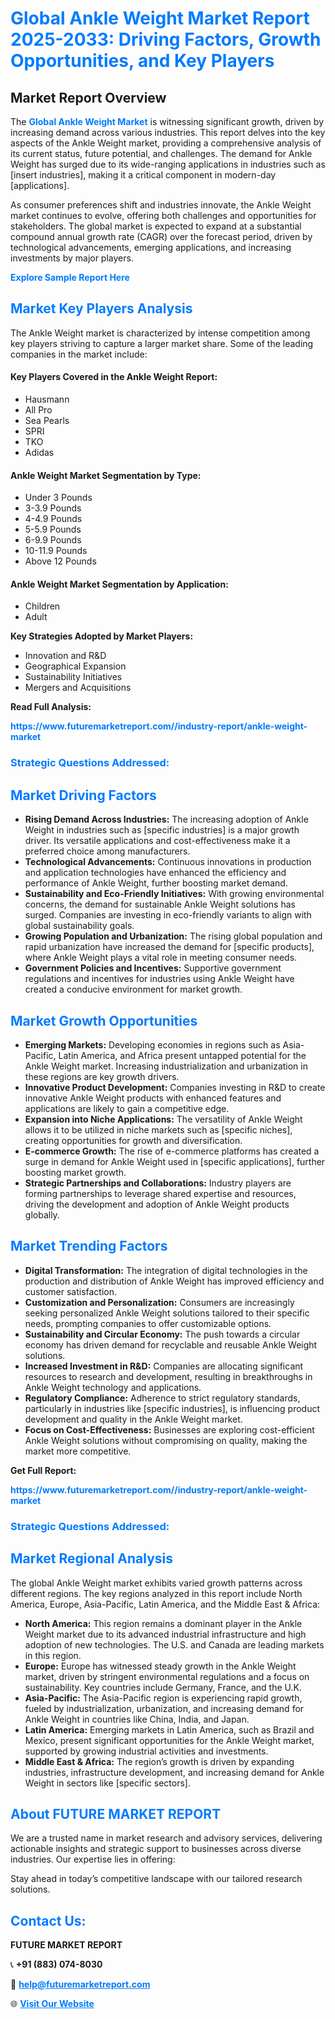 <h1 style="color: #007BFF;">Global Ankle Weight Market Report 2025-2033: Driving Factors, Growth Opportunities, and Key Players</h1>

<section id="overview">
<h2>Market Report Overview</h2>
<p>The <a href="https://www.futuremarketreport.com//industry-report/ankle-weight-market" style="color: #007BFF; text-decoration: none;"><strong>Global Ankle Weight Market</strong></a> is witnessing significant growth, driven by increasing demand across various industries. This report delves into the key aspects of the Ankle Weight market, providing a comprehensive analysis of its current status, future potential, and challenges. The demand for Ankle Weight has surged due to its wide-ranging applications in industries such as [insert industries], making it a critical component in modern-day [applications].</p>
<p>As consumer preferences shift and industries innovate, the Ankle Weight market continues to evolve, offering both challenges and opportunities for stakeholders. The global market is expected to expand at a substantial compound annual growth rate (CAGR) over the forecast period, driven by technological advancements, emerging applications, and increasing investments by major players.</p>
</section>

<section id="overview">
<p><a href="https://www.futuremarketreport.com//request-sample/reportId=88095" style="color: #007BFF; text-decoration: none;"><strong>Explore Sample Report Here</strong></a></p>
</section>

<section id="key-players">
<h2 style="color: #007BFF;">Market Key Players Analysis</h2>
<p>The Ankle Weight market is characterized by intense competition among key players striving to capture a larger market share. Some of the leading companies in the market include:</p>
<h4>Key Players Covered in the Ankle Weight Report:</h4>
<ul><li>Hausmann</li><li>All Pro</li><li>Sea Pearls</li><li>SPRI</li><li>TKO</li><li>Adidas</li></ul>
<h4>Ankle Weight Market Segmentation by Type:</h4>
<ul><li>Under 3 Pounds</li><li>3-3.9 Pounds</li><li>4-4.9 Pounds</li><li>5-5.9 Pounds</li><li>6-9.9 Pounds</li><li>10-11.9 Pounds</li><li>Above 12 Pounds</li></ul>

<h4>Ankle Weight Market Segmentation by Application:</h4>
<ul><li>Children</li><li>Adult</li></ul>
<p><strong>Key Strategies Adopted by Market Players:</strong></p>
<ul>
<li>Innovation and R&D</li>
<li>Geographical Expansion</li>
<li>Sustainability Initiatives</li>
<li>Mergers and Acquisitions</li>
</ul>
</section>

<section>
<p><strong>Read Full Analysis: </strong></p><a href="https://www.futuremarketreport.com//industry-report/ankle-weight-market" style="color: #007BFF; text-decoration: none;"><strong>https://www.futuremarketreport.com//industry-report/ankle-weight-market</strong></a>
<h3 style="color: #007BFF;">Strategic Questions Addressed:</h3>
</section>

<section id="driving-factors">
<h2 style="color: #007BFF;">Market Driving Factors</h2>
<ul>
<li><strong>Rising Demand Across Industries:</strong> The increasing adoption of Ankle Weight in industries such as [specific industries] is a major growth driver. Its versatile applications and cost-effectiveness make it a preferred choice among manufacturers.</li>
<li><strong>Technological Advancements:</strong> Continuous innovations in production and application technologies have enhanced the efficiency and performance of Ankle Weight, further boosting market demand.</li>
<li><strong>Sustainability and Eco-Friendly Initiatives:</strong> With growing environmental concerns, the demand for sustainable Ankle Weight solutions has surged. Companies are investing in eco-friendly variants to align with global sustainability goals.</li>
<li><strong>Growing Population and Urbanization:</strong> The rising global population and rapid urbanization have increased the demand for [specific products], where Ankle Weight plays a vital role in meeting consumer needs.</li>
<li><strong>Government Policies and Incentives:</strong> Supportive government regulations and incentives for industries using Ankle Weight have created a conducive environment for market growth.</li>
</ul>
</section>

<section id="growth-opportunities">
<h2 style="color: #007BFF;">Market Growth Opportunities</h2>
<ul>
<li><strong>Emerging Markets:</strong> Developing economies in regions such as Asia-Pacific, Latin America, and Africa present untapped potential for the Ankle Weight market. Increasing industrialization and urbanization in these regions are key growth drivers.</li>
<li><strong>Innovative Product Development:</strong> Companies investing in R&D to create innovative Ankle Weight products with enhanced features and applications are likely to gain a competitive edge.</li>
<li><strong>Expansion into Niche Applications:</strong> The versatility of Ankle Weight allows it to be utilized in niche markets such as [specific niches], creating opportunities for growth and diversification.</li>
<li><strong>E-commerce Growth:</strong> The rise of e-commerce platforms has created a surge in demand for Ankle Weight used in [specific applications], further boosting market growth.</li>
<li><strong>Strategic Partnerships and Collaborations:</strong> Industry players are forming partnerships to leverage shared expertise and resources, driving the development and adoption of Ankle Weight products globally.</li>
</ul>
</section>

<section id="trending-factors">
<h2 style="color: #007BFF;">Market Trending Factors</h2>
<ul>
<li><strong>Digital Transformation:</strong> The integration of digital technologies in the production and distribution of Ankle Weight has improved efficiency and customer satisfaction.</li>
<li><strong>Customization and Personalization:</strong> Consumers are increasingly seeking personalized Ankle Weight solutions tailored to their specific needs, prompting companies to offer customizable options.</li>
<li><strong>Sustainability and Circular Economy:</strong> The push towards a circular economy has driven demand for recyclable and reusable Ankle Weight solutions.</li>
<li><strong>Increased Investment in R&D:</strong> Companies are allocating significant resources to research and development, resulting in breakthroughs in Ankle Weight technology and applications.</li>
<li><strong>Regulatory Compliance:</strong> Adherence to strict regulatory standards, particularly in industries like [specific industries], is influencing product development and quality in the Ankle Weight market.</li>
<li><strong>Focus on Cost-Effectiveness:</strong> Businesses are exploring cost-efficient Ankle Weight solutions without compromising on quality, making the market more competitive.</li>
</ul>
</section>

<section>
<p><strong>Get Full Report: </strong></p><a href="https://www.futuremarketreport.com//industry-report/ankle-weight-market" style="color: #007BFF; text-decoration: none;"><strong>https://www.futuremarketreport.com//industry-report/ankle-weight-market</strong></a>
<h3 style="color: #007BFF;">Strategic Questions Addressed:</h3>
</section>


<section id="regional-analysis">
<h2 style="color: #007BFF;">Market Regional Analysis</h2>
<p>The global Ankle Weight market exhibits varied growth patterns across different regions. The key regions analyzed in this report include North America, Europe, Asia-Pacific, Latin America, and the Middle East & Africa:</p>
<ul>
<li><strong>North America:</strong> This region remains a dominant player in the Ankle Weight market due to its advanced industrial infrastructure and high adoption of new technologies. The U.S. and Canada are leading markets in this region.</li>
<li><strong>Europe:</strong> Europe has witnessed steady growth in the Ankle Weight market, driven by stringent environmental regulations and a focus on sustainability. Key countries include Germany, France, and the U.K.</li>
<li><strong>Asia-Pacific:</strong> The Asia-Pacific region is experiencing rapid growth, fueled by industrialization, urbanization, and increasing demand for Ankle Weight in countries like China, India, and Japan.</li>
<li><strong>Latin America:</strong> Emerging markets in Latin America, such as Brazil and Mexico, present significant opportunities for the Ankle Weight market, supported by growing industrial activities and investments.</li>
<li><strong>Middle East & Africa:</strong> The region’s growth is driven by expanding industries, infrastructure development, and increasing demand for Ankle Weight in sectors like [specific sectors].</li>
</ul>
</section>

<footer>
<h2 style="color: #007BFF;">About FUTURE MARKET REPORT</h2>
<p>We are a trusted name in market research and advisory services, delivering actionable insights and strategic support to businesses across diverse industries. Our expertise lies in offering:</p>

<p>Stay ahead in today’s competitive landscape with our tailored research solutions.</p>

<h2 style="color: #007BFF;">Contact Us:</h2>
<p><strong>FUTURE MARKET REPORT</strong></p>
<p>📞 <strong>+91 (883) 074-8030</strong></p>
<p>📧 <strong><a href="mailto:help@futuremarketreport.com" style="color: #007BFF;">help@futuremarketreport.com</a></strong></p>
<p>🌐 <strong><a href="https://www.futuremarketreport.com/" style="color: #007BFF;">Visit Our Website</a></strong></p>
</footer>